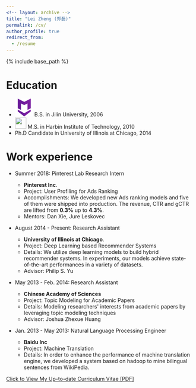 ```yaml
---
<!-- layout: archive -->
title: "Lei Zheng (郑磊)"
permalink: /cv/
author_profile: true
redirect_from:
  - /resume
---
```


{% include base_path %}

Education
======
* ![alt text](https://github.com/adam-p/markdown-here/raw/master/src/common/images/icon48.png "Logo Title Text 1")  B.S. in Jilin University, 2006
* <img src="https://github.com/lzheng21/lzheng21.github.io/blob/master/files/jilin.jpeg" width="30" height="30">  M.S. in Harbin Institute of Technology, 2010
* Ph.D Candidate in University of Illinois at Chicago, 2014

Work experience
======
* Summer 2018: Pinterest Lab Research Intern
  * <b>Pinterest Inc</b>.
  * Project: User Profiling for Ads Ranking
  * Accomplishments: We developed new Ads ranking models and five of them were shipped into production. The revenue, CTR and gCTR are lifted from <b>0.3%</b> up to <b>4.3%</b>.
  * Mentors: Dan Xie, Jure Leskovec
  
* August 2014 - Present: Research Assistant
  * <b>University of Illinois at Chicago</b>.
  * Project: Deep Learning based Recommender Systems
  * Details: We utilize deep learning models to build hybrid recommender systems. In experiments, our models achieve state-of-the-art performances in a variety of datasets.
  * Advisor: Philip S. Yu
  
* May 2013 - Feb. 2014: Research Assistant
  * <b>Chinese Academy of Sciences</b>
  * Project: Topic Modeling for Academic Papers
  * Details: Modeling researchers' interests from academic papers by leveraging topic modeling techniques
  * Advisor: Joshua Zhexue Huang
  
* Jan. 2013 - May 2013: Natural Language Processing Engineer
  * <b>Baidu Inc</b>
  * Project: Machine Translation
  * Details: In order to enhance the performance of machine translation engine, we developed a system based on hadoop to mine bilingual sentences from WikiPedia.

[Click to View My Up-to-date Curriculum Vitae [PDF]](http://lzheng21.github.io/files/CV.pdf)

<!-- <embed src="http://lzheng21.github.io/files/cv.pdf" width="650" height="1800" type='application/pdf'> -->
